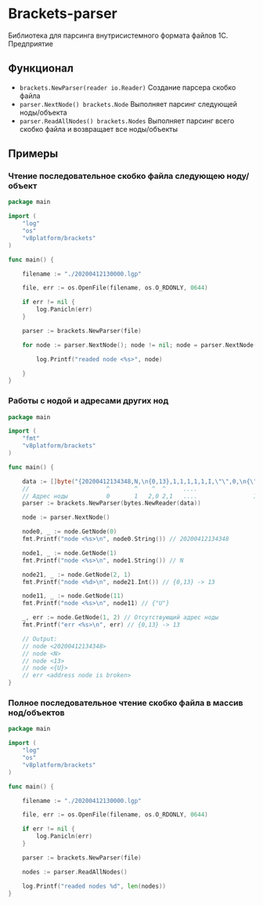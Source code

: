 # Brackets-parser
Библиотека для парсинга внутрисистемного формата файлов 1С. Предприятие

## Функционал

* `brackets.NewParser(reader io.Reader)` Создание парсера скобко файла
* `parser.NextNode() brackets.Node` Выполняет парсинг следующей ноды/объекта
* `parser.ReadAllNodes() brackets.Nodes` Выполняет парсинг всего скобко файла и возвращает все ноды/объекты 

## Примеры

### Чтение последовательное скобко файла следующею ноду/объект
```go
package main

import (
	"log"
	"os"
	"v8platform/brackets"
)

func main() {

	filename := "./20200412130000.lgp"

	file, err := os.OpenFile(filename, os.O_RDONLY, 0644)

	if err != nil {
		log.Panicln(err)
	}

	parser := brackets.NewParser(file)

	for node := parser.NextNode(); node != nil; node = parser.NextNode() {

		log.Printf("readed node <%s>", node)

	}
}

```

### Работы с нодой и адресами других нод
```go
package main

import (
	"fmt"
	"v8platform/brackets"
)

func main() {

	data := []byte("{20200412134348,N,\n{0,13},1,1,1,1,1,I,\"\",0,\n{\"U\"},\"\",1,1,0,1,0,\n{0}\n}")
	//                      ^       ^    ^  ^     ....                 ^
	// Адрес ноды           0       1   2,0 2,1   ....                11,0
	parser := brackets.NewParser(bytes.NewReader(data))

	node := parser.NextNode()

	node0, _ := node.GetNode(0)
	fmt.Printf("node <%s>\n", node0.String()) // 20200412134348

	node1, _ := node.GetNode(1)
	fmt.Printf("node <%s>\n", node1.String()) // N

	node21, _ := node.GetNode(2, 1)
	fmt.Printf("node <%d>\n", node21.Int()) // {0,13} -> 13

	node11, _ := node.GetNode(11)
	fmt.Printf("node <%s>\n", node11) // {"U"}

	_, err := node.GetNode(1, 2) // Отсутствующий адрес ноды
	fmt.Printf("err <%s>\n", err) // {0,13} -> 13

	// Output:
	// node <20200412134348>
	// node <N>
	// node <13>
	// node <{U}>
	// err <address node is broken>
}

```

### Полное последовательное чтение скобко файла в массив нод/объектов
```go
package main

import (
	"log"
	"os"
	"v8platform/brackets"
)

func main() {

	filename := "./20200412130000.lgp"

	file, err := os.OpenFile(filename, os.O_RDONLY, 0644)

	if err != nil {
		log.Panicln(err)
	}

	parser := brackets.NewParser(file)

	nodes := parser.ReadAllNodes()

	log.Printf("readed nodes %d", len(nodes))
}

```